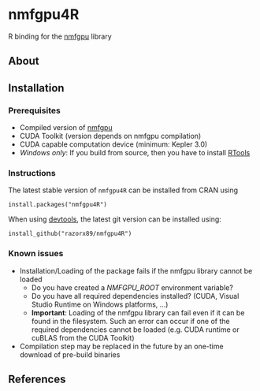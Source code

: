 # nmfgpu4R
R binding for the [nmfgpu](https://github.com/razorx89/nmfgpu) library

## About

## Installation

### Prerequisites
- Compiled version of [nmfgpu](https://github.com/razorx89/nmfgpu)
- CUDA Toolkit (version depends on nmfgpu compilation)
- CUDA capable computation device (minimum: Kepler 3.0)
- *Windows only*: If you build from source, then you have to install [RTools](https://cran.rstudio.com/bin/windows/Rtools/)

### Instructions
The latest stable version of `nmfgpu4R` can be installed from CRAN using
```
install.packages("nmfgpu4R")
```

When using [devtools](https://cran.r-project.org/web/packages/devtools/index.html), the latest git version can be installed using:
```
install_github("razorx89/nmfgpu4R")
```

### Known issues
- Installation/Loading of the package fails if the nmfgpu library cannot be loaded
  - Do you have created a *NMFGPU_ROOT* environment variable?
  - Do you have all required dependencies installed? (CUDA, Visual Studio Runtime on Windows platforms, ...)
  - __Important__: Loading of the nmfgpu library can fail even if it can be found in the filesystem. Such an error can occur if one of the required dependencies cannot be loaded (e.g. CUDA runtime or cuBLAS from the CUDA Toolkit)
- Compilation step may be replaced in the future by an one-time download of pre-build binaries


## References

